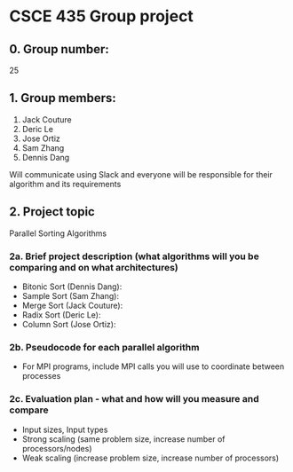 # CSCE 435 Group project

## 0. Group number: 
25

## 1. Group members:
1. Jack Couture
2. Deric Le
3. Jose Ortiz
4. Sam Zhang
5. Dennis Dang

Will communicate using Slack and everyone will be responsible for their algorithm and its requirements

## 2. Project topic
Parallel Sorting Algorithms

### 2a. Brief project description (what algorithms will you be comparing and on what architectures)

- Bitonic Sort (Dennis Dang):
- Sample Sort (Sam Zhang):
- Merge Sort (Jack Couture): 
- Radix Sort (Deric Le):
- Column Sort (Jose Ortiz):

### 2b. Pseudocode for each parallel algorithm
- For MPI programs, include MPI calls you will use to coordinate between processes

### 2c. Evaluation plan - what and how will you measure and compare
- Input sizes, Input types
- Strong scaling (same problem size, increase number of processors/nodes)
- Weak scaling (increase problem size, increase number of processors)
